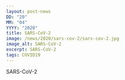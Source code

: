 ```yaml
---
layout: post-news
DD: "20"
MM: "04"
YYYY: "2020"
title: SARS-CoV-2
image: /news/2020/sars-cov-2/sars-cov-2.jpg
image_alt: SARS-CoV-2
excerpt: SARS-CoV-2
tags: COVID19
---
```

SARS-CoV-2